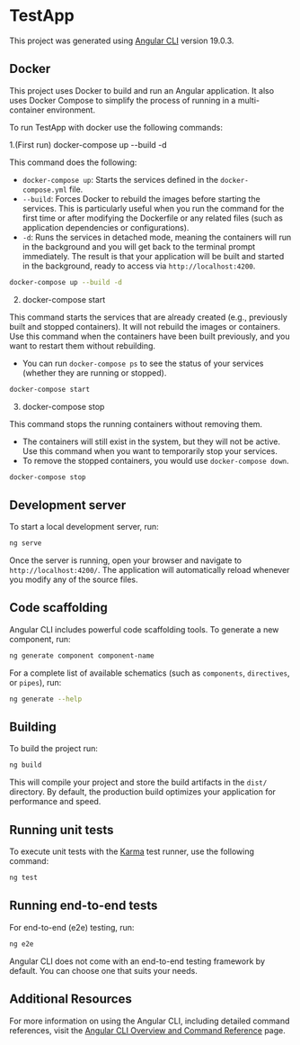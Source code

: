 # TestApp

This project was generated using [Angular CLI](https://github.com/angular/angular-cli) version 19.0.3.

## Docker

This project uses Docker to build and run an Angular application. It also uses Docker Compose to simplify the process of running in a multi-container environment.

To run TestApp with docker use the following commands:

1.(First run) docker-compose up --build -d

This command does the following:

- `docker-compose up`: Starts the services defined in the `docker-compose.yml` file.
- `--build`: Forces Docker to rebuild the images before starting the services.
  This is particularly useful when you run the command for the first time or after modifying the Dockerfile or any related files (such as application dependencies or configurations).
- `-d`: Runs the services in detached mode, meaning the containers will run in the background and you will get back to the terminal prompt immediately.
  The result is that your application will be built and started in the background, ready to access via `http://localhost:4200`.

```bash
docker-compose up --build -d
```

2. docker-compose start

This command starts the services that are already created (e.g., previously built and stopped containers).
It will not rebuild the images or containers. Use this command when the containers have been built previously, and you want to restart them without rebuilding.

- You can run `docker-compose ps` to see the status of your services (whether they are running or stopped).

```bash
docker-compose start
```

3. docker-compose stop

This command stops the running containers without removing them.

- The containers will still exist in the system, but they will not be active. Use this command when you want to temporarily stop your services.
- To remove the stopped containers, you would use `docker-compose down`.

```bash
docker-compose stop
```

## Development server

To start a local development server, run:

```bash
ng serve
```

Once the server is running, open your browser and navigate to `http://localhost:4200/`. The application will automatically reload whenever you modify any of the source files.

## Code scaffolding

Angular CLI includes powerful code scaffolding tools. To generate a new component, run:

```bash
ng generate component component-name
```

For a complete list of available schematics (such as `components`, `directives`, or `pipes`), run:

```bash
ng generate --help
```

## Building

To build the project run:

```bash
ng build
```

This will compile your project and store the build artifacts in the `dist/` directory. By default, the production build optimizes your application for performance and speed.

## Running unit tests

To execute unit tests with the [Karma](https://karma-runner.github.io) test runner, use the following command:

```bash
ng test
```

## Running end-to-end tests

For end-to-end (e2e) testing, run:

```bash
ng e2e
```

Angular CLI does not come with an end-to-end testing framework by default. You can choose one that suits your needs.

## Additional Resources

For more information on using the Angular CLI, including detailed command references, visit the [Angular CLI Overview and Command Reference](https://angular.dev/tools/cli) page.

